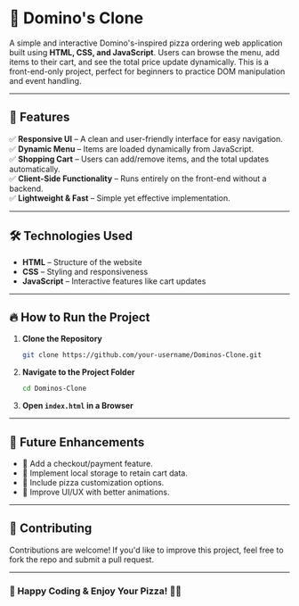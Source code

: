 # 🍕 Domino's Clone

A simple and interactive Domino's-inspired pizza ordering web application built using **HTML, CSS, and JavaScript**. Users can browse the menu, add items to their cart, and see the total price update dynamically. This is a front-end-only project, perfect for beginners to practice DOM manipulation and event handling.

---

## 🚀 Features

✅ **Responsive UI** – A clean and user-friendly interface for easy navigation.  
✅ **Dynamic Menu** – Items are loaded dynamically from JavaScript.  
✅ **Shopping Cart** – Users can add/remove items, and the total updates automatically.  
✅ **Client-Side Functionality** – Runs entirely on the front-end without a backend.  
✅ **Lightweight & Fast** – Simple yet effective implementation.  

---

## 🛠️ Technologies Used

- **HTML** – Structure of the website  
- **CSS** – Styling and responsiveness  
- **JavaScript** – Interactive features like cart updates  

---

## 🔥 How to Run the Project

1. **Clone the Repository**
   ```bash
   git clone https://github.com/your-username/Dominos-Clone.git
   ```
2. **Navigate to the Project Folder**
   ```bash
   cd Dominos-Clone
   ```
3. **Open `index.html` in a Browser**

---

## 📌 Future Enhancements

- 🛒 Add a checkout/payment feature.
- 💾 Implement local storage to retain cart data.
- 🍕 Include pizza customization options.
- 🎨 Improve UI/UX with better animations.

---

## 🤝 Contributing

Contributions are welcome! If you'd like to improve this project, feel free to fork the repo and submit a pull request.  

---

### 🎉 Happy Coding & Enjoy Your Pizza! 🍕🚀


